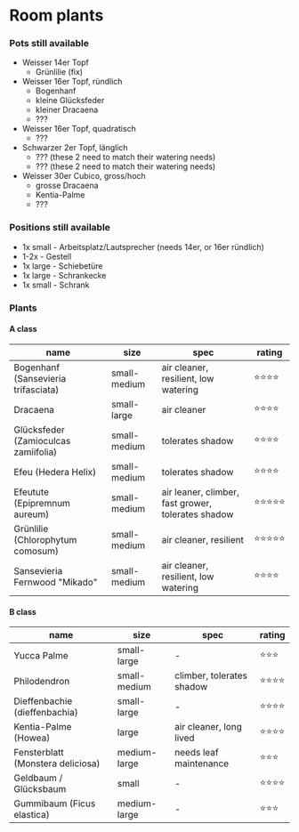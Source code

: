 # Room plants

### Pots still available
- Weisser 14er Topf
  - Grünlilie (fix)
- Weisser 16er Topf, ründlich
  - Bogenhanf
  - kleine Glücksfeder
  - kleiner Dracaena
  - ???
- Weisser 16er Topf, quadratisch
  - ???
- Schwarzer 2er Topf, länglich
  - ???        (these 2 need to match their watering needs)
  - ???        (these 2 need to match their watering needs)
- Weisser 30er Cubico, gross/hoch
  - grosse Dracaena
  - Kentia-Palme
  - ???
    
### Positions still available

- 1x small - Arbeitsplatz/Lautsprecher (needs 14er, or 16er ründlich)
- 1-2x - Gestell
- 1x large - Schiebetüre
- 1x large - Schrankecke
- 1x small - Schrank

### Plants

#### A class

|name|size|spec|rating|
|-|-|-|-|
|Bogenhanf (Sansevieria trifasciata)|small-medium|air cleaner, resilient, low watering|⭐️⭐️⭐️⭐️|
|Dracaena|small-large|air cleaner|⭐️⭐️⭐️⭐️|
|Glücksfeder (Zamioculcas zamiifolia)|small-medium|tolerates shadow|⭐️⭐️⭐️⭐️|
|Efeu (Hedera Helix)|small-medium|tolerates shadow|⭐️⭐️⭐️⭐️|
|Efeutute (Epipremnum aureum)|small-medium|air leaner, climber, fast grower, tolerates shadow|⭐️⭐️⭐️⭐️⭐️|
|Grünlilie (Chlorophytum comosum)|small-medium|air cleaner, resilient|⭐️⭐️⭐️⭐️⭐️|
|Sansevieria Fernwood "Mikado"|small-medium|air cleaner, resilient, low watering|⭐️⭐️⭐️⭐️|

#### B class

|name|size|spec|rating|
|-|-|-|-|
|Yucca Palme|small-large|-|⭐️⭐️⭐️|
|Philodendron|small-medium|climber, tolerates shadow|⭐️⭐️⭐️⭐️|
|Dieffenbachie (dieffenbachia)|small-large|-|⭐️⭐️⭐️⭐️|
|Kentia-Palme (Howea)|large|air cleaner, long lived|⭐️⭐️⭐️⭐️|
|Fensterblatt (Monstera deliciosa)|medium-large|needs leaf maintenance|⭐️⭐️⭐️|
|Geldbaum / Glücksbaum|small|-|⭐️⭐️⭐️⭐️|
|Gummibaum (Ficus elastica)|medium-large|-|⭐️⭐️⭐️|




